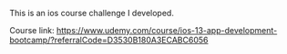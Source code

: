 
This is an ios course challenge I developed.

Course link: https://www.udemy.com/course/ios-13-app-development-bootcamp/?referralCode=D3530B180A3ECABC6056
